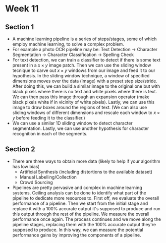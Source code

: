 # Week 11

## Section 1
* A machine learning pipeline is a series of steps/stages, some of which employ machine learning, to solve a complex problem.
* For example a photo OCR pipeline may be: Text Detection $\to$ Character Segmentation $\to$ Character Classification $\to$ Spelling Check
* For text detection, we can train a classifier to detect if there is some text present in a $x\times y$ image patch. Then we can use the sliding window tecnique to carve out $x\times y$ windows from our image and feed it to our hypothesis. In the sliding window technique, a window of specified dimensions moves over the data (image) with a preset step size/stride. After doing this, we can build a similar image to the original one but with black pixels where there is no text and white pixels where there is text. We can then pass this image through an expansion operator (make black pixels white if in vicinity of white pixels). Lastly, we can use this image to draw boxes around the regions of text. (We can also use sliding windows of different dimensions and rescale each window to $x\times y$ before feeding it to the classifier.)
* We can use a similar 1D sliding window to detect character segmentation. Lastly, we can use another hypothesis for character recognition in each of the segments.

## Section 2
* There are three ways to obtain more data (likely to help if your algorithm has low bias)
  * Artificial Synthesis (including distortions to the available dataset)
  * Manual Labelling/Collection
  * Crowd Sourcing
* Pipelines are pretty pervasive and complex in machine learning systems. Ceiling analysis can be done to identify what part of the pipeline to dedicate more resources to. First off, we evaluate the overall performance of a pipeline. Then we start from the initial stage and replace it with a 100% accurate output it's supposed to produce and run this output through the rest of the pipeline. We measure the overall performance once again. The process continues and we move along the pipeline stages, replacing them with the 100% accurate output they're supposed to produce. In this way, we can measure the potential performance gains by improving the components of a pipeline.